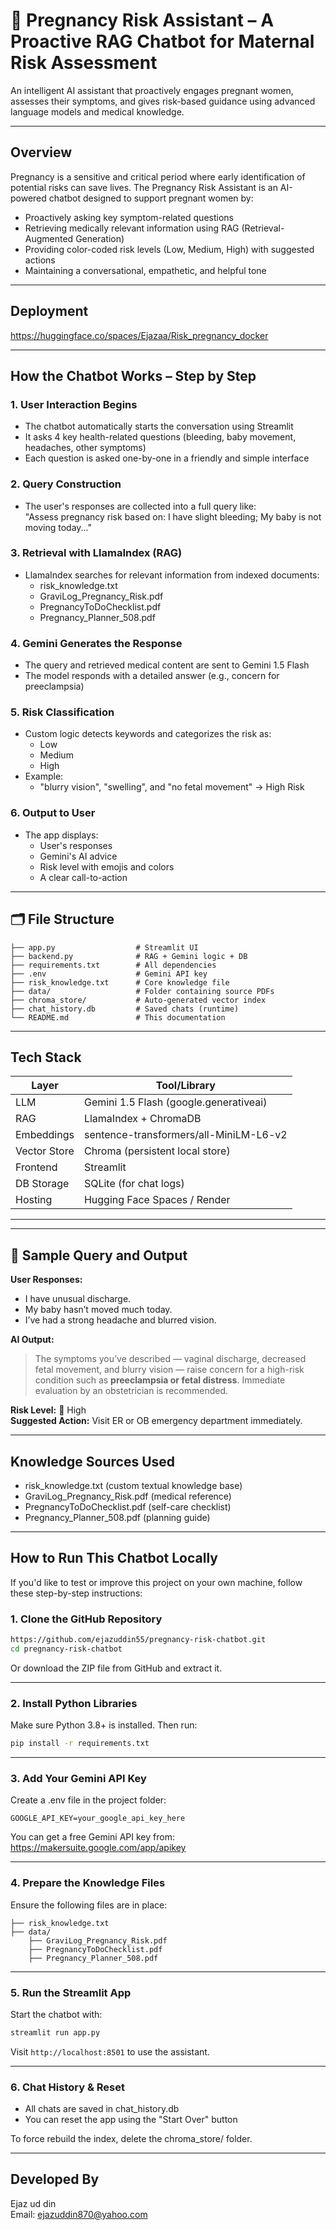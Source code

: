 # 🤰 Pregnancy Risk Assistant – A Proactive RAG Chatbot for Maternal Risk Assessment

An intelligent AI assistant that proactively engages pregnant women, assesses their symptoms, and gives risk-based guidance using advanced language models and medical knowledge.

---

## Overview

Pregnancy is a sensitive and critical period where early identification of potential risks can save lives. The Pregnancy Risk Assistant is an AI-powered chatbot designed to support pregnant women by:

- Proactively asking key symptom-related questions
- Retrieving medically relevant information using RAG (Retrieval-Augmented Generation)
- Providing color-coded risk levels (Low, Medium, High) with suggested actions
- Maintaining a conversational, empathetic, and helpful tone

---
## Deployment

https://huggingface.co/spaces/Ejazaa/Risk_pregnancy_docker

---

## How the Chatbot Works – Step by Step

### 1. User Interaction Begins
- The chatbot automatically starts the conversation using Streamlit
- It asks 4 key health-related questions (bleeding, baby movement, headaches, other symptoms)
- Each question is asked one-by-one in a friendly and simple interface

### 2. Query Construction
- The user's responses are collected into a full query like:  
  "Assess pregnancy risk based on: I have slight bleeding; My baby is not moving today..."

### 3. Retrieval with LlamaIndex (RAG)
- LlamaIndex searches for relevant information from indexed documents:
  - risk_knowledge.txt
  - GraviLog_Pregnancy_Risk.pdf
  - PregnancyToDoChecklist.pdf
  - Pregnancy_Planner_508.pdf

### 4. Gemini Generates the Response
- The query and retrieved medical content are sent to Gemini 1.5 Flash
- The model responds with a detailed answer (e.g., concern for preeclampsia)

### 5. Risk Classification
- Custom logic detects keywords and categorizes the risk as:
  - Low
  - Medium
  - High
- Example:
  - "blurry vision", "swelling", and "no fetal movement" → High Risk

### 6. Output to User
- The app displays:
  - User's responses
  - Gemini's AI advice
  - Risk level with emojis and colors
  - A clear call-to-action

---
## 🗂 File Structure

```
├── app.py                  # Streamlit UI
├── backend.py              # RAG + Gemini logic + DB
├── requirements.txt        # All dependencies
├── .env                    # Gemini API key
├── risk_knowledge.txt      # Core knowledge file
├── data/                   # Folder containing source PDFs
├── chroma_store/           # Auto-generated vector index
├── chat_history.db         # Saved chats (runtime)
└── README.md               # This documentation
```

---
## Tech Stack

| Layer         | Tool/Library                        |
|---------------|-------------------------------------|
| LLM           | Gemini 1.5 Flash (google.generativeai) |
| RAG           | LlamaIndex + ChromaDB               |
| Embeddings    | sentence-transformers/all-MiniLM-L6-v2 |
| Vector Store  | Chroma (persistent local store)     |
| Frontend      | Streamlit                           |
| DB Storage    | SQLite (for chat logs)              |
| Hosting       | Hugging Face Spaces / Render        |

---
---

## 🧪 Sample Query and Output

**User Responses:**
- I have unusual discharge.
- My baby hasn’t moved much today.
- I’ve had a strong headache and blurred vision.

**AI Output:**
> The symptoms you’ve described — vaginal discharge, decreased fetal movement, and blurry vision — raise concern for a high-risk condition such as **preeclampsia or fetal distress**. Immediate evaluation by an obstetrician is recommended.

**Risk Level:** 🚨 High  
**Suggested Action:** Visit ER or OB emergency department immediately.

---

## Knowledge Sources Used

- risk_knowledge.txt (custom textual knowledge base)
- GraviLog_Pregnancy_Risk.pdf (medical reference)
- PregnancyToDoChecklist.pdf (self-care checklist)
- Pregnancy_Planner_508.pdf (planning guide)

---

## How to Run This Chatbot Locally

If you'd like to test or improve this project on your own machine, follow these step-by-step instructions:

### 1. Clone the GitHub Repository

```bash
https://github.com/ejazuddin55/pregnancy-risk-chatbot.git
cd pregnancy-risk-chatbot
```

Or download the ZIP file from GitHub and extract it.

---

### 2. Install Python Libraries

Make sure Python 3.8+ is installed. Then run:

```bash
pip install -r requirements.txt
```

---

### 3. Add Your Gemini API Key

Create a .env file in the project folder:

```env
GOOGLE_API_KEY=your_google_api_key_here
```

You can get a free Gemini API key from: https://makersuite.google.com/app/apikey

---

### 4. Prepare the Knowledge Files

Ensure the following files are in place:

```
├── risk_knowledge.txt
├── data/
    ├── GraviLog_Pregnancy_Risk.pdf
    ├── PregnancyToDoChecklist.pdf
    ├── Pregnancy_Planner_508.pdf
```

---

### 5. Run the Streamlit App

Start the chatbot with:

```bash
streamlit run app.py
```

Visit `http://localhost:8501` to use the assistant.

---

### 6. Chat History & Reset

- All chats are saved in chat_history.db
- You can reset the app using the "Start Over" button

To force rebuild the index, delete the chroma_store/ folder.

---

## Developed By

Ejaz ud din  
Email: ejazuddin870@yahoo.com  
